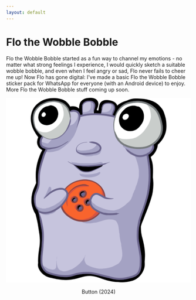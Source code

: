 ```yaml
---
layout: default
---
```


<h1>Flo the Wobble Bobble</h1>

Flo the Wobble Bobble started as a fun way to channel my emotions - no matter what strong feelings I experience, I would quickly sketch a suitable wobble bobble, and even when I feel angry or sad, Flo never fails to cheer me up! Now Flo has gone digital: I've made a basic Flo the Wobble Bobble sticker pack for WhatsApp for everyone (with an Android device) to enjoy. More Flo the Wobble Bobble stuff coming up soon.

<div style="display:block; text-align:center;">
    <div class="tile">
        <div class="tilethumbnail">
        <img src="/assets/fwb/button.png"/>
        </div>
        <p>Button (2024)</p>
    </div>
</div>
